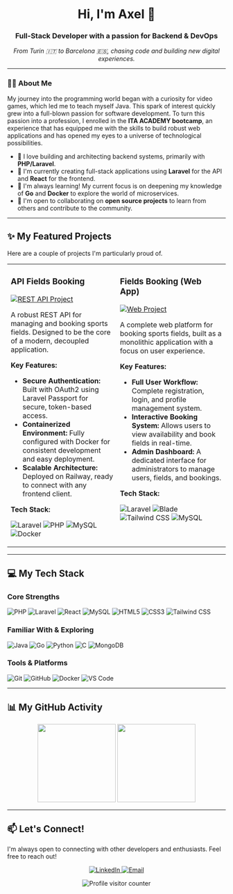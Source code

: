 <div align="center">
  <h1 align="center">Hi, I'm Axel 👋</h1>
  <h3 align="center">Full-Stack Developer with a passion for Backend & DevOps</h3>
  <p align="center">
    <em>From Turin 🇮🇹 to Barcelona 🇪🇸, chasing code and building new digital experiences.</em>
  </p>
</div>

---

### 👨‍💻 About Me

My journey into the programming world began with a curiosity for video games, which led me to teach myself Java. This spark of interest quickly grew into a full-blown passion for software development. To turn this passion into a profession, I enrolled in the **ITA ACADEMY bootcamp**, an experience that has equipped me with the skills to build robust web applications and has opened my eyes to a universe of technological possibilities.

- 🚀 I love building and architecting backend systems, primarily with **PHP/Laravel**.
- 🔭 I'm currently creating full-stack applications using **Laravel** for the API and **React** for the frontend.
- 🌱 I'm always learning! My current focus is on deepening my knowledge of **Go** and **Docker** to explore the world of microservices.
- 🤝 I'm open to collaborating on **open source projects** to learn from others and contribute to the community.

---

## ✨ My Featured Projects

Here are a couple of projects I'm particularly proud of.

<table width="100%">
<tr>
<td width="50%" valign="top">

### API Fields Booking
[![REST API Project](https://img.shields.io/badge/Status-In_Development-yellow?style=for-the-badge)](https://github.com/AxelPasky/5.1_API_Fields_Booking)

A robust REST API for managing and booking sports fields. Designed to be the core of a modern, decoupled application.

<!-- 
  TODO: Add a GIF here showcasing the API in action with a tool like Postman or Insomnia.
  <p align="center">
    <img src="URL_OF_YOUR_GIF_HERE" alt="API Fields Booking Demo" width="400"/>
  </p>
-->

**Key Features:**
- **Secure Authentication:** Built with OAuth2 using Laravel Passport for secure, token-based access.
- **Containerized Environment:** Fully configured with Docker for consistent development and easy deployment.
- **Scalable Architecture:** Deployed on Railway, ready to connect with any frontend client.

**Tech Stack:**
<p>
  <img src="https://img.shields.io/badge/Laravel-FF2D20?style=for-the-badge&logo=laravel&logoColor=white" alt="Laravel"/>
  <img src="https://img.shields.io/badge/PHP-777BB4?style=for-the-badge&logo=php&logoColor=white" alt="PHP"/>
  <img src="https://img.shields.io/badge/MySQL-4479A1?style=for-the-badge&logo=mysql&logoColor=white" alt="MySQL"/>
  <img src="https://img.shields.io/badge/Docker-2496ED?style=for-the-badge&logo=docker&logoColor=white" alt="Docker"/>
</p>

</td>
<td width="50%" valign="top">

### Fields Booking (Web App)
[![Web Project](https://img.shields.io/badge/Status-Completed-green?style=for-the-badge)](https://github.com/AxelPasky/4.1_Fields_Booking)

A complete web platform for booking sports fields, built as a monolithic application with a focus on user experience.

<!-- 
  TODO: Add a GIF here showcasing the web application's user interface and features.
  <p align="center">
    <img src="URL_OF_YOUR_GIF_HERE" alt="Fields Booking Demo" width="400"/>
  </p>
-->

**Key Features:**
- **Full User Workflow:** Complete registration, login, and profile management system.
- **Interactive Booking System:** Allows users to view availability and book fields in real-time.
- **Admin Dashboard:** A dedicated interface for administrators to manage users, fields, and bookings.

**Tech Stack:**
<p>
  <img src="https://img.shields.io/badge/Laravel-FF2D20?style=for-the-badge&logo=laravel&logoColor=white" alt="Laravel"/>
  <img src="https://img.shields.io/badge/Blade-F7523F?style=for-the-badge&logo=laravel&logoColor=white" alt="Blade"/>
  <img src="https://img.shields.io/badge/Tailwind_CSS-38B2AC?style=for-the-badge&logo=tailwind-css&logoColor=white" alt="Tailwind CSS"/>
  <img src="https://img.shields.io/badge/MySQL-4479A1?style=for-the-badge&logo=mysql&logoColor=white" alt="MySQL"/>
</p>

</td>
</tr>
</table>

---

## 💻 My Tech Stack

### Core Strengths
<p>
  <img src="https://img.shields.io/badge/PHP-777BB4?style=for-the-badge&logo=php&logoColor=white" alt="PHP"/>
  <img src="https://img.shields.io/badge/Laravel-FF2D20?style=for-the-badge&logo=laravel&logoColor=white" alt="Laravel"/>
  <img src="https://img.shields.io/badge/React-61DAFB?style=for-the-badge&logo=react&logoColor=black" alt="React"/>
  <img src="https://img.shields.io/badge/MySQL-4479A1?style=for-the-badge&logo=mysql&logoColor=white" alt="MySQL"/>
  <img src="https://img.shields.io/badge/HTML5-E34F26?style=for-the-badge&logo=html5&logoColor=white" alt="HTML5"/>
  <img src="https://img.shields.io/badge/CSS3-1572B6?style=for-the-badge&logo=css3&logoColor=white" alt="CSS3"/>
  <img src="https://img.shields.io/badge/Tailwind_CSS-38B2AC?style=for-the-badge&logo=tailwind-css&logoColor=white" alt="Tailwind CSS"/>
</p>

### Familiar With & Exploring
<p>
  <img src="https://img.shields.io/badge/Java-ED8B00?style=for-the-badge&logo=java&logoColor=white" alt="Java"/>
  <img src="https://img.shields.io/badge/Go-00ADD8?style=for-the-badge&logo=go&logoColor=white" alt="Go"/>
  <img src="https://img.shields.io/badge/Python-3776AB?style=for-the-badge&logo=python&logoColor=white" alt="Python"/>
  <img src="https://img.shields.io/badge/C-A8B9CC?style=for-the-badge&logo=c&logoColor=black" alt="C"/>
  <img src="https://img.shields.io/badge/MongoDB-47A248?style=for-the-badge&logo=mongodb&logoColor=white" alt="MongoDB"/>
</p>

### Tools & Platforms
<p>
  <img src="https://img.shields.io/badge/Git-F05032?style=for-the-badge&logo=git&logoColor=white" alt="Git"/>
  <img src="https://img.shields.io/badge/GitHub-181717?style=for-the-badge&logo=github&logoColor=white" alt="GitHub"/>
  <img src="https://img.shields.io/badge/Docker-2496ED?style=for-the-badge&logo=docker&logoColor=white" alt="Docker"/>
  <img src="https://img.shields.io/badge/VS_Code-007ACC?style=for-the-badge&logo=visual-studio-code&logoColor=white" alt="VS Code"/>
</p>

---

## 📊 My GitHub Activity

<p align="center">
  <img height="180em" src="https://github-readme-stats.vercel.app/api?username=AxelPasky&show_icons=true&theme=tokyonight&include_all_commits=true&count_private=true"/>
  <img height="180em" src="https://github-readme-stats.vercel.app/api/top-langs/?username=AxelPasky&layout=compact&langs_count=8&theme=tokyonight"/>
</p>

---

## 📫 Let's Connect!

I'm always open to connecting with other developers and enthusiasts. Feel free to reach out!

<p align="center">
  <a href="https://www.linkedin.com/in/alex-pasquero/">
    <img src="https://img.shields.io/badge/LinkedIn-0077B5?style=for-the-badge&logo=linkedin&logoColor=white" alt="LinkedIn"/>
  </a>
  <a href="mailto:alexpasquerojob@gmail.com">
    <img src="https://img.shields.io/badge/Email-D14836?style=for-the-badge&logo=gmail&logoColor=white" alt="Email"/>
  </a>
</p>

<p align="center">
  <img src="https://komarev.com/ghpvc/?username=AxelPasky&label=Profile%20views&color=0e75b6&style=flat" alt="Profile visitor counter" />
</p>
